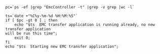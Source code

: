     pc=`ps -ef |grep "EmcController -t" |grep -v grep |wc -l`

    ts=`date +"%C%y-%m-%d %H:%M:%S"`
    if [ $pc -gt 0 ] ; then
        echo "$ts  EMC transfer application is running already, no new transfer application
    will be run this time";
        exit 0;
    fi
    echo "$ts  Starting new EMC transfer application";

